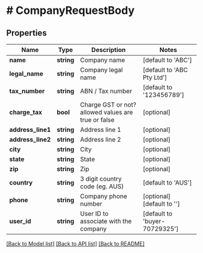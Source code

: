 # # CompanyRequestBody

## Properties

Name | Type | Description | Notes
------------ | ------------- | ------------- | -------------
**name** | **string** | Company name | [default to 'ABC']
**legal_name** | **string** | Company legal name | [default to 'ABC Pty Ltd']
**tax_number** | **string** | ABN / Tax number | [default to '123456789']
**charge_tax** | **bool** | Charge GST or not? allowed values are true or false | [optional]
**address_line1** | **string** | Address line 1 | [optional]
**address_line2** | **string** | Address line 2 | [optional]
**city** | **string** | City | [optional]
**state** | **string** | State | [optional]
**zip** | **string** | Zip | [optional]
**country** | **string** | 3 digit country code (eg. AUS) | [default to 'AUS']
**phone** | **string** | Company phone number | [optional] [default to '']
**user_id** | **string** | User ID to associate with the company | [default to 'buyer-70729325']

[[Back to Model list]](../../README.md#models) [[Back to API list]](../../README.md#endpoints) [[Back to README]](../../README.md)
